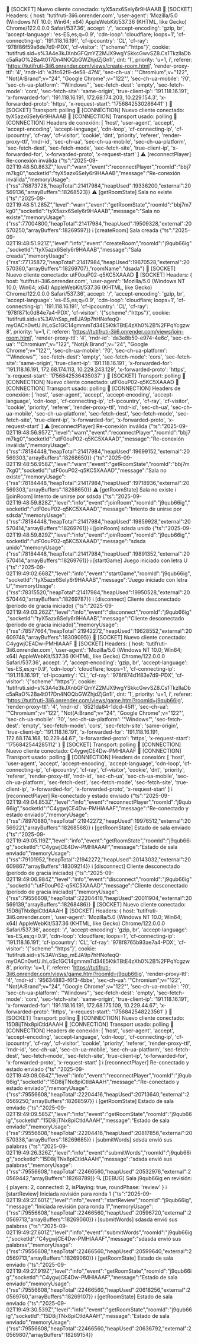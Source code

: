🔌 [SOCKET] Nuevo cliente conectado: tyX5azx6SeIy6r9HAAAB
🔌 [SOCKET] Headers: {
  host: 'tutifruti-3ii6.onrender.com',
  'user-agent': 'Mozilla/5.0 (Windows NT 10.0; Win64; x64) AppleWebKit/537.36 (KHTML, like Gecko) Chrome/122.0.0.0 Safari/537.36',
  accept: '*/*',
  'accept-encoding': 'gzip, br',
  'accept-language': 'es-ES,es;q=0.9',
  'cdn-loop': 'cloudflare; loops=1',
  'cf-connecting-ip': '191.118.16.191',
  'cf-ipcountry': 'CL',
  'cf-ray': '978f86f59a6de7d9-PDX',
  'cf-visitor': '{"scheme":"https"}',
  cookie: 'tutifruti.sid=s%3A4e3kJXnbGFQmYZ2MJX9wgYSkkcGwvSZ8.Cs1TkzllaDbc5aRaO%2Ba4t017Dn4NOQbGWZhjdZjGn1I',
  dnt: '1',
  priority: 'u=1, i',
  referer: 'https://tutifruti-3ii6.onrender.com/views/create-room.html',
  'render-proxy-ttl': '4',
  'rndr-id': 'e3fc62f9-de58-47f4',
  'sec-ch-ua': '"Chromium";v="122", "Not(A:Brand";v="24", "Google Chrome";v="122"',
  'sec-ch-ua-mobile': '?0',
  'sec-ch-ua-platform': '"Windows"',
  'sec-fetch-dest': 'empty',
  'sec-fetch-mode': 'cors',
  'sec-fetch-site': 'same-origin',
  'true-client-ip': '191.118.16.191',
  'x-forwarded-for': '191.118.16.191, 172.68.174.203, 10.229.154.3',
  'x-forwarded-proto': 'https',
  'x-request-start': '1756842530286441'
}
🔌 [SOCKET] Transport: polling
🔌 [CONNECTION] Nuevo cliente conectado: tyX5azx6SeIy6r9HAAAB
🔌 [CONNECTION] Transport usado: polling
🔌 [CONNECTION] Headers de conexión: [
  'host',               'user-agent',
  'accept',             'accept-encoding',
  'accept-language',    'cdn-loop',
  'cf-connecting-ip',   'cf-ipcountry',
  'cf-ray',             'cf-visitor',
  'cookie',             'dnt',
  'priority',           'referer',
  'render-proxy-ttl',   'rndr-id',
  'sec-ch-ua',          'sec-ch-ua-mobile',
  'sec-ch-ua-platform', 'sec-fetch-dest',
  'sec-fetch-mode',     'sec-fetch-site',
  'true-client-ip',     'x-forwarded-for',
  'x-forwarded-proto',  'x-request-start'
]
⚠️ [reconnectPlayer] Re-conexión inválida
{"ts":"2025-09-02T19:48:50.863Z","level":"warn","event":"reconnectPlayer","roomId":"bbj7m7kg0","socketId":"tyX5azx6SeIy6r9HAAAB","message":"Re-conexión inválida","memoryUsage":{"rss":76873728,"heapTotal":21417984,"heapUsed":19336200,"external":20569136,"arrayBuffers":18268523}}
⚠️ [getRoomState] Sala no existe
{"ts":"2025-09-02T19:48:51.285Z","level":"warn","event":"getRoomState","roomId":"bbj7m7kg0","socketId":"tyX5azx6SeIy6r9HAAAB","message":"Sala no existe","memoryUsage":{"rss":77004800,"heapTotal":21417984,"heapUsed":19509328,"external":20570250,"arrayBuffers":18269597}}
ℹ️ [createRoom] Sala creada
{"ts":"2025-09-02T19:48:51.921Z","level":"info","event":"createRoom","roomId":"j9qub66ig","socketId":"tyX5azx6SeIy6r9HAAAB","message":"Sala creada","memoryUsage":{"rss":77135872,"heapTotal":21417984,"heapUsed":19670528,"external":20570360,"arrayBuffers":18269707},"roomName":"dsada"}
🔌 [SOCKET] Nuevo cliente conectado: utF0ouP02-q5KC5XAAAD
🔌 [SOCKET] Headers: {
  host: 'tutifruti-3ii6.onrender.com',
  'user-agent': 'Mozilla/5.0 (Windows NT 10.0; Win64; x64) AppleWebKit/537.36 (KHTML, like Gecko) Chrome/122.0.0.0 Safari/537.36',
  accept: '*/*',
  'accept-encoding': 'gzip, br',
  'accept-language': 'es-ES,es;q=0.9',
  'cdn-loop': 'cloudflare; loops=1',
  'cf-connecting-ip': '191.118.16.191',
  'cf-ipcountry': 'CL',
  'cf-ray': '978f871c0d84e7a4-PDX',
  'cf-visitor': '{"scheme":"https"}',
  cookie: 'tutifruti.sid=s%3AVnSsp_mEJA9p7hHNofeqQ-myOACn0wtU.ihLoSc1GC14gmmmTd34E5KtkTBtE4zXh0%2B%2FPqYcgzw8',
  priority: 'u=1, i',
  referer: 'https://tutifruti-3ii6.onrender.com/views/join-room.html',
  'render-proxy-ttl': '4',
  'rndr-id': 'da3e8b50-e974-4e6c',
  'sec-ch-ua': '"Chromium";v="122", "Not(A:Brand";v="24", "Google Chrome";v="122"',
  'sec-ch-ua-mobile': '?0',
  'sec-ch-ua-platform': '"Windows"',
  'sec-fetch-dest': 'empty',
  'sec-fetch-mode': 'cors',
  'sec-fetch-site': 'same-origin',
  'true-client-ip': '191.118.16.191',
  'x-forwarded-for': '191.118.16.191, 172.68.174.113, 10.229.243.129',
  'x-forwarded-proto': 'https',
  'x-request-start': '1756842536435037'
}
🔌 [SOCKET] Transport: polling
🔌 [CONNECTION] Nuevo cliente conectado: utF0ouP02-q5KC5XAAAD
🔌 [CONNECTION] Transport usado: polling
🔌 [CONNECTION] Headers de conexión: [
  'host',             'user-agent',
  'accept',           'accept-encoding',
  'accept-language',  'cdn-loop',
  'cf-connecting-ip', 'cf-ipcountry',
  'cf-ray',           'cf-visitor',
  'cookie',           'priority',
  'referer',          'render-proxy-ttl',
  'rndr-id',          'sec-ch-ua',
  'sec-ch-ua-mobile', 'sec-ch-ua-platform',
  'sec-fetch-dest',   'sec-fetch-mode',
  'sec-fetch-site',   'true-client-ip',
  'x-forwarded-for',  'x-forwarded-proto',
  'x-request-start'
]
⚠️ [reconnectPlayer] Re-conexión inválida
{"ts":"2025-09-02T19:48:56.957Z","level":"warn","event":"reconnectPlayer","roomId":"bbj7m7kg0","socketId":"utF0ouP02-q5KC5XAAAD","message":"Re-conexión inválida","memoryUsage":{"rss":78184448,"heapTotal":21417984,"heapUsed":19699152,"external":20569303,"arrayBuffers":18268650}}
{"ts":"2025-09-02T19:48:56.958Z","level":"warn","event":"getRoomState","roomId":"bbj7m7kg0","socketId":"utF0ouP02-q5KC5XAAAD","message":"Sala no existe","memoryUsage":{"rss":78184448,"heapTotal":21417984,"heapUsed":19718936,"external":20569303,"arrayBuffers":18268650}}
⚠️ [getRoomState] Sala no existe
ℹ️ [joinRoom] Intento de unirse por sdsda
{"ts":"2025-09-02T19:48:59.828Z","level":"info","event":"joinRoom","roomId":"j9qub66ig","socketId":"utF0ouP02-q5KC5XAAAD","message":"Intento de unirse por sdsda","memoryUsage":{"rss":78184448,"heapTotal":21417984,"heapUsed":19859928,"external":20570414,"arrayBuffers":18269761}}
ℹ️ [joinRoom] sdsda unido
{"ts":"2025-09-02T19:48:59.829Z","level":"info","event":"joinRoom","roomId":"j9qub66ig","socketId":"utF0ouP02-q5KC5XAAAD","message":"sdsda unido","memoryUsage":{"rss":78184448,"heapTotal":21417984,"heapUsed":19891352,"external":20570414,"arrayBuffers":18269761}}
ℹ️ [startGame] Juego iniciado con letra U
{"ts":"2025-09-02T19:49:02.668Z","level":"info","event":"startGame","roomId":"j9qub66ig","socketId":"tyX5azx6SeIy6r9HAAAB","message":"Juego iniciado con letra U","memoryUsage":{"rss":78315520,"heapTotal":21417984,"heapUsed":19950528,"external":20570440,"arrayBuffers":18269787}}
ℹ️ [disconnect] Cliente desconectado (período de gracia iniciado)
{"ts":"2025-09-02T19:49:03.262Z","level":"info","event":"disconnect","roomId":"j9qub66ig","socketId":"tyX5azx6SeIy6r9HAAAB","message":"Cliente desconectado (período de gracia iniciado)","memoryUsage":{"rss":78577664,"heapTotal":21942272,"heapUsed":19628552,"external":20609748,"arrayBuffers":18309095}}
🔌 [SOCKET] Nuevo cliente conectado: C4ygwjCE4Dw-PMHlAAAF
🔌 [SOCKET] Headers: {
  host: 'tutifruti-3ii6.onrender.com',
  'user-agent': 'Mozilla/5.0 (Windows NT 10.0; Win64; x64) AppleWebKit/537.36 (KHTML, like Gecko) Chrome/122.0.0.0 Safari/537.36',
  accept: '*/*',
  'accept-encoding': 'gzip, br',
  'accept-language': 'es-ES,es;q=0.9',
  'cdn-loop': 'cloudflare; loops=1',
  'cf-connecting-ip': '191.118.16.191',
  'cf-ipcountry': 'CL',
  'cf-ray': '978f874d1f83e7d9-PDX',
  'cf-visitor': '{"scheme":"https"}',
  cookie: 'tutifruti.sid=s%3A4e3kJXnbGFQmYZ2MJX9wgYSkkcGwvSZ8.Cs1TkzllaDbc5aRaO%2Ba4t017Dn4NOQbGWZhjdZjGn1I',
  dnt: '1',
  priority: 'u=1, i',
  referer: 'https://tutifruti-3ii6.onrender.com/views/game.html?roomId=j9qub66ig',
  'render-proxy-ttl': '4',
  'rndr-id': '8521da84-1dcd-45ff',
  'sec-ch-ua': '"Chromium";v="122", "Not(A:Brand";v="24", "Google Chrome";v="122"',
  'sec-ch-ua-mobile': '?0',
  'sec-ch-ua-platform': '"Windows"',
  'sec-fetch-dest': 'empty',
  'sec-fetch-mode': 'cors',
  'sec-fetch-site': 'same-origin',
  'true-client-ip': '191.118.16.191',
  'x-forwarded-for': '191.118.16.191, 172.68.174.168, 10.229.44.67',
  'x-forwarded-proto': 'https',
  'x-request-start': '1756842544285112'
}
🔌 [SOCKET] Transport: polling
🔌 [CONNECTION] Nuevo cliente conectado: C4ygwjCE4Dw-PMHlAAAF
🔌 [CONNECTION] Transport usado: polling
🔌 [CONNECTION] Headers de conexión: [
  'host',               'user-agent',
  'accept',             'accept-encoding',
  'accept-language',    'cdn-loop',
  'cf-connecting-ip',   'cf-ipcountry',
  'cf-ray',             'cf-visitor',
  'cookie',             'dnt',
  'priority',           'referer',
  'render-proxy-ttl',   'rndr-id',
  'sec-ch-ua',          'sec-ch-ua-mobile',
  'sec-ch-ua-platform', 'sec-fetch-dest',
  'sec-fetch-mode',     'sec-fetch-site',
  'true-client-ip',     'x-forwarded-for',
  'x-forwarded-proto',  'x-request-start'
]
ℹ️ [reconnectPlayer] Re-conectado y estado enviado
{"ts":"2025-09-02T19:49:04.853Z","level":"info","event":"reconnectPlayer","roomId":"j9qub66ig","socketId":"C4ygwjCE4Dw-PMHlAAAF","message":"Re-conectado y estado enviado","memoryUsage":{"rss":78970880,"heapTotal":21942272,"heapUsed":19976512,"external":20569221,"arrayBuffers":18268568}}
ℹ️ [getRoomState] Estado de sala enviado
{"ts":"2025-09-02T19:49:05.119Z","level":"info","event":"getRoomState","roomId":"j9qub66ig","socketId":"C4ygwjCE4Dw-PMHlAAAF","message":"Estado de sala enviado","memoryUsage":{"rss":79101952,"heapTotal":21942272,"heapUsed":20143032,"external":20609867,"arrayBuffers":18309214}}
ℹ️ [disconnect] Cliente desconectado (período de gracia iniciado)
{"ts":"2025-09-02T19:49:06.984Z","level":"info","event":"disconnect","roomId":"j9qub66ig","socketId":"utF0ouP02-q5KC5XAAAD","message":"Cliente desconectado (período de gracia iniciado)","memoryUsage":{"rss":79556608,"heapTotal":22204416,"heapUsed":20011904,"external":20569139,"arrayBuffers":18268486}}
🔌 [SOCKET] Nuevo cliente conectado: 15D8ijTNx8piCtldAAAH
🔌 [SOCKET] Headers: {
  host: 'tutifruti-3ii6.onrender.com',
  'user-agent': 'Mozilla/5.0 (Windows NT 10.0; Win64; x64) AppleWebKit/537.36 (KHTML, like Gecko) Chrome/122.0.0.0 Safari/537.36',
  accept: '*/*',
  'accept-encoding': 'gzip, br',
  'accept-language': 'es-ES,es;q=0.9',
  'cdn-loop': 'cloudflare; loops=1',
  'cf-connecting-ip': '191.118.16.191',
  'cf-ipcountry': 'CL',
  'cf-ray': '978f8765b93ae7a4-PDX',
  'cf-visitor': '{"scheme":"https"}',
  cookie: 'tutifruti.sid=s%3AVnSsp_mEJA9p7hHNofeqQ-myOACn0wtU.ihLoSc1GC14gmmmTd34E5KtkTBtE4zXh0%2B%2FPqYcgzw8',
  priority: 'u=1, i',
  referer: 'https://tutifruti-3ii6.onrender.com/views/game.html?roomId=j9qub66ig',
  'render-proxy-ttl': '4',
  'rndr-id': '95634883-f6f3-4bbe',
  'sec-ch-ua': '"Chromium";v="122", "Not(A:Brand";v="24", "Google Chrome";v="122"',
  'sec-ch-ua-mobile': '?0',
  'sec-ch-ua-platform': '"Windows"',
  'sec-fetch-dest': 'empty',
  'sec-fetch-mode': 'cors',
  'sec-fetch-site': 'same-origin',
  'true-client-ip': '191.118.16.191',
  'x-forwarded-for': '191.118.16.191, 172.68.175.109, 10.229.44.67',
  'x-forwarded-proto': 'https',
  'x-request-start': '1756842548223561'
}
🔌 [SOCKET] Transport: polling
🔌 [CONNECTION] Nuevo cliente conectado: 15D8ijTNx8piCtldAAAH
🔌 [CONNECTION] Transport usado: polling
🔌 [CONNECTION] Headers de conexión: [
  'host',             'user-agent',
  'accept',           'accept-encoding',
  'accept-language',  'cdn-loop',
  'cf-connecting-ip', 'cf-ipcountry',
  'cf-ray',           'cf-visitor',
  'cookie',           'priority',
  'referer',          'render-proxy-ttl',
  'rndr-id',          'sec-ch-ua',
  'sec-ch-ua-mobile', 'sec-ch-ua-platform',
  'sec-fetch-dest',   'sec-fetch-mode',
  'sec-fetch-site',   'true-client-ip',
  'x-forwarded-for',  'x-forwarded-proto',
  'x-request-start'
]
ℹ️ [reconnectPlayer] Re-conectado y estado enviado
{"ts":"2025-09-02T19:49:09.084Z","level":"info","event":"reconnectPlayer","roomId":"j9qub66ig","socketId":"15D8ijTNx8piCtldAAAH","message":"Re-conectado y estado enviado","memoryUsage":{"rss":79556608,"heapTotal":22204416,"heapUsed":20713640,"external":20569250,"arrayBuffers":18268597}}
ℹ️ [getRoomState] Estado de sala enviado
{"ts":"2025-09-02T19:49:09.585Z","level":"info","event":"getRoomState","roomId":"j9qub66ig","socketId":"15D8ijTNx8piCtldAAAH","message":"Estado de sala enviado","memoryUsage":{"rss":79556608,"heapTotal":22204416,"heapUsed":20817856,"external":20570338,"arrayBuffers":18269685}}
ℹ️ [submitWords] sdsda envió sus palabras
{"ts":"2025-09-02T19:49:26.326Z","level":"info","event":"submitWords","roomId":"j9qub66ig","socketId":"15D8ijTNx8piCtldAAAH","message":"sdsda envió sus palabras","memoryUsage":{"rss":79556608,"heapTotal":22466560,"heapUsed":20532976,"external":20569442,"arrayBuffers":18268789}}
🔍 [DEBUG] Sala j9qub66ig en revisión: { players: 2, connected: 2, isPlaying: true, roundPhase: 'review' }
ℹ️ [startReview] Iniciada revisión para ronda 1
{"ts":"2025-09-02T19:49:27.601Z","level":"info","event":"startReview","roomId":"j9qub66ig","message":"Iniciada revisión para ronda 1","memoryUsage":{"rss":79556608,"heapTotal":22466560,"heapUsed":20596720,"external":20569713,"arrayBuffers":18269060}}
ℹ️ [submitWords] sdasda envió sus palabras
{"ts":"2025-09-02T19:49:27.601Z","level":"info","event":"submitWords","roomId":"j9qub66ig","socketId":"C4ygwjCE4Dw-PMHlAAAF","message":"sdasda envió sus palabras","memoryUsage":{"rss":79556608,"heapTotal":22466560,"heapUsed":20599640,"external":20569713,"arrayBuffers":18269060}}
ℹ️ [getRoomState] Estado de sala enviado
{"ts":"2025-09-02T19:49:27.919Z","level":"info","event":"getRoomState","roomId":"j9qub66ig","socketId":"C4ygwjCE4Dw-PMHlAAAF","message":"Estado de sala enviado","memoryUsage":{"rss":79556608,"heapTotal":22466560,"heapUsed":20618256,"external":20569760,"arrayBuffers":18269107}}
ℹ️ [getRoomState] Estado de sala enviado
{"ts":"2025-09-02T19:49:30.539Z","level":"info","event":"getRoomState","roomId":"j9qub66ig","socketId":"15D8ijTNx8piCtldAAAH","message":"Estado de sala enviado","memoryUsage":{"rss":79556608,"heapTotal":22466560,"heapUsed":20636792,"external":20569807,"arrayBuffers":18269154}}